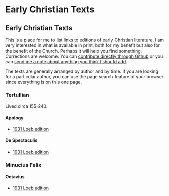 <!-- Global site tag (gtag.js) - Google Analytics -->
<script async src="https://www.googletagmanager.com/gtag/js?id=G-R78P4M3FY5"></script>
<script>
  window.dataLayer = window.dataLayer || [];
  function gtag(){dataLayer.push(arguments);}
  gtag('js', new Date());

  gtag('config', 'G-R78P4M3FY5');
</script>

# Early Christian Texts

## Early Christian Texts

This is a place for me to list links to editions of early Christian literature. I am very interested in what is available in print, both for my benefit but also for the benefit of the Church. Perhaps it will help you find something. Corrections are welcome. You can [contribute directly through Github](https://github.com/Mallioch/early-christian-texts) or you can [send me a note about anything you think I should add](http://ericsowell.com/contact).

The texts are generally arranged by author and by time. If you are looking for a particular author, you can use the page search feature of your browser since everything is on this one page.
<!-- 
Anything not in print will be marked below with NIP. If you, like me, would like to see more of early Christian literature in print -->

### Tertullian

Lived circa 155-240.

#### Apology

* [1931 Loeb edition](https://amzn.to/34qW7ws)

#### De Spectaculis

* [1931 Loeb edition](https://amzn.to/34qW7ws)




### Minucius Felix

#### Octavius

* [1931 Loeb edition](https://amzn.to/34qW7ws)
